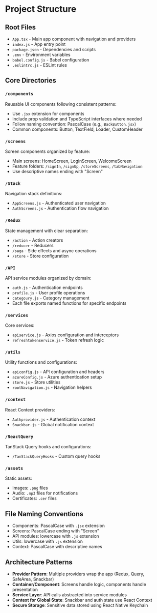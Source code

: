 # Project Structure

## Root Files
- `App.tsx` - Main app component with navigation and providers
- `index.js` - App entry point
- `package.json` - Dependencies and scripts
- `.env` - Environment variables
- `babel.config.js` - Babel configuration
- `.eslintrc.js` - ESLint rules

## Core Directories

### `/components`
Reusable UI components following consistent patterns:
- Use `.jsx` extension for components
- Include prop validation and TypeScript interfaces where needed
- Follow naming convention: PascalCase (e.g., `BackButton.jsx`)
- Common components: Button, TextField, Loader, CustomHeader

### `/screens`
Screen components organized by feature:
- Main screens: HomeScreen, LoginScreen, WelcomeScreen
- Feature folders: `/signIn`, `/signUp`, `/storeScreens`, `/tabNavigation`
- Use descriptive names ending with "Screen"

### `/Stack`
Navigation stack definitions:
- `AppScreens.js` - Authenticated user navigation
- `AuthScreens.js` - Authentication flow navigation

### `/Redux`
State management with clear separation:
- `/action` - Action creators
- `/reducer` - Reducers
- `/saga` - Side effects and async operations
- `/store` - Store configuration

### `/API`
API service modules organized by domain:
- `auth.js` - Authentication endpoints
- `profile.js` - User profile operations
- `categoury.js` - Category management
- Each file exports named functions for specific endpoints

### `/services`
Core services:
- `apiservice.js` - Axios configuration and interceptors
- `refreshtokenservice.js` - Token refresh logic

### `/utils`
Utility functions and configurations:
- `apiconfig.js` - API configuration and headers
- `azureConfig.js` - Azure authentication setup
- `store.js` - Store utilities
- `rootNavigation.js` - Navigation helpers

### `/context`
React Context providers:
- `Authprovider.js` - Authentication context
- `Snackbar.js` - Global notification context

### `/ReactQuery`
TanStack Query hooks and configurations:
- `/TanStackQueryHooks` - Custom query hooks

### `/assets`
Static assets:
- Images: `.png` files
- Audio: `.mp3` files for notifications
- Certificates: `.cer` files

## File Naming Conventions
- Components: PascalCase with `.jsx` extension
- Screens: PascalCase ending with "Screen"
- API modules: lowercase with `.js` extension
- Utils: lowercase with `.js` extension
- Context: PascalCase with descriptive names

## Architecture Patterns
- **Provider Pattern**: Multiple providers wrap the app (Redux, Query, SafeArea, Snackbar)
- **Container/Component**: Screens handle logic, components handle presentation
- **Service Layer**: API calls abstracted into service modules
- **Context for Global State**: Snackbar and auth state use React Context
- **Secure Storage**: Sensitive data stored using React Native Keychain